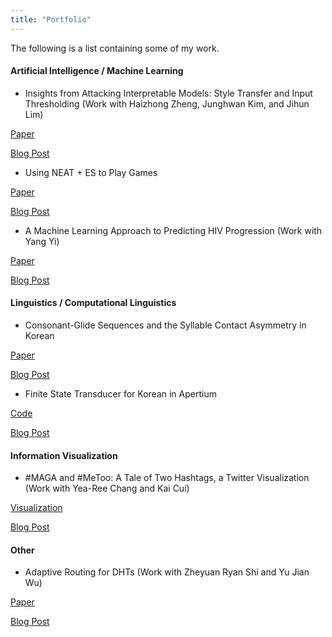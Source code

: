 ```yaml
---
title: "Portfolio"
---
```


The following is a list containing some of my work.

<!---
# TODO
* Make a post for each work explaining the project and its contribution.
* Make the code accessible.
-->

#### Artificial Intelligence / Machine Learning
- Insights from Attacking Interpretable Models: Style Transfer and Input Thresholding (Work with Haizhong Zheng, Junghwan Kim, and Jihun Lim) 

[Paper](https://github.com/mindojune/mindojune.github.io/blob/master/_data/eecs598_012_project.pdf)

[Blog Post](https://mindojune.github.io/2019/08/05/01ADV.html)

- Using NEAT + ES to Play Games

[Paper](https://github.com/mindojune/mindojune.github.io/blob/master/_data/cs81.pdf)

[Blog Post](https://mindojune.github.io/2019/08/05/02NEAT+ES.html)

- A Machine Learning Approach to Predicting HIV Progression (Work with Yang Yi) 

[Paper](https://github.com/mindojune/mindojune.github.io/blob/master/_data/cs68.pdf)

[Blog Post](https://mindojune.github.io/2019/08/05/03ML_HIV.html)


#### Linguistics / Computational Linguistics
- Consonant-Glide Sequences and the Syllable Contact Asymmetry in Korean

[Paper](https://github.com/mindojune/mindojune.github.io/blob/master/_data/ling85.pdf)

[Blog Post](https://mindojune.github.io/2019/08/05/04PHON.html)

- Finite State Transducer for Korean in Apertium

[Code](https://github.com/mindojune/kor-transducer)

[Blog Post](https://mindojune.github.io/2019/08/05/05FST.html)


#### Information Visualization
- #MAGA and #MeToo: A Tale of Two Hashtags, a Twitter Visualization (Work with Yea-Ree Chang and Kai Cui)

[Visualization](https://cyearee.github.io/twitter_visualization/index.html)

[Blog Post](https://mindojune.github.io/2019/08/05/06VIZ.html)


#### Other
- Adaptive Routing for DHTs (Work with Zheyuan Ryan Shi and Yu Jian Wu) 

[Paper](https://github.com/mindojune/mindojune.github.io/blob/master/_data/cs87_project.pdf)

[Blog Post](https://mindojune.github.io/2019/08/05/07DHT.html)
<!---
Should I include every work that's appropriate in length and quality, without considering its relevance?
-->

